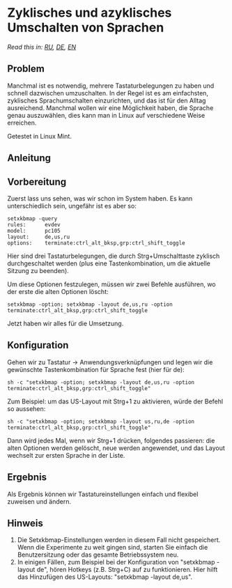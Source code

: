 # Zyklisches und azyklisches Umschalten von Sprachen

*Read this in: [RU](README_ru.md), [DE](README_de.md), [EN](README.md)*

## Problem

Manchmal ist es notwendig, mehrere Tastaturbelegungen zu haben und schnell dazwischen umzuschalten. In der Regel ist es am einfachsten, zyklisches Sprachumschalten einzurichten, und das ist für den Alltag ausreichend. Manchmal wollen wir eine Möglichkeit haben, die Sprache genau auszuwählen, dies kann man in Linux auf verschiedene Weise erreichen.

Getestet in Linux Mint.

## Anleitung

## Vorbereitung

Zuerst lass uns sehen, was wir schon im System haben. Es kann unterschiedlich sein, ungefähr ist es aber so:

```
setxkbmap -query
rules:      evdev
model:      pc105
layout:     de,us,ru
options:    terminate:ctrl_alt_bksp,grp:ctrl_shift_toggle

```

Hier sind drei Tastaturbelegungen, die durch Strg+Umschalttaste zyklisch durchgeschaltet werden (plus eine Tastenkombination, um die aktuelle Sitzung zu beenden).

Um diese Optionen festzulegen, müssen wir zwei Befehle ausführen, wo der erste die alten Optionen löscht:

```
setxkbmap -option; setxkbmap -layout de,us,ru -option terminate:ctrl_alt_bksp,grp:ctrl_shift_toggle

```

Jetzt haben wir alles für die Umsetzung.

## Konfiguration

Gehen wir zu Tastatur -> Anwendungsverknüpfungen und legen wir die gewünschte Tastenkombination für Sprache fest (hier für de):

```
sh -c "setxkbmap -option; setxkbmap -layout de,us,ru -option terminate:ctrl_alt_bksp,grp:ctrl_shift_toggle"

```
Zum Beispiel: um das US-Layout mit Strg+1 zu aktivieren, würde der Befehl so aussehen:

```
sh -c "setxkbmap -option; setxkbmap -layout us,ru,de -option terminate:ctrl_alt_bksp,grp:ctrl_shift_toggle"

```
Dann wird jedes Mal, wenn wir Strg+1 drücken, folgendes passieren: die alten Optionen werden gelöscht, neue werden angewendet, und das Layout wechselt zur ersten Sprache in der Liste.

## Ergebnis

Als Ergebnis können wir Tastatureinstellungen einfach und flexibel zuweisen und ändern. 

## Hinweis

1. Die Setxkbmap-Einstellungen werden in diesem Fall nicht gespeichert. Wenn die Experimente zu weit gingen sind, starten Sie einfach die Benutzersitzung oder das gesamte Betriebssystem neu.
2. In einigen Fällen, zum Beispiel bei der Konfiguration von "setxkbmap -layout de", hören Hotkeys (z.B. Strg+C) auf zu funktionieren. Hier hilft das Hinzufügen des US-Layouts: "setxkbmap -layout de,us".

